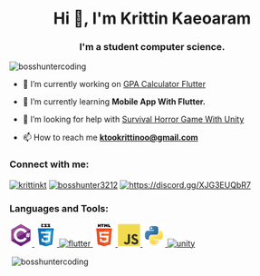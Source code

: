 <h1 align="center">Hi 👋, I'm Krittin Kaeoaram</h1>
<h3 align="center">I'm a student computer science.</h3>

<p align="left"> <img src="https://komarev.com/ghpvc/?username=bosshuntercoding&label=Profile%20views&color=0e75b6&style=flat" alt="bosshuntercoding" /> </p>

- 🔭 I’m currently working on [GPA Calculator Flutter](https://github.com/BossHunTerCoding/GPA-Calculator-Flutter.git)

- 🌱 I’m currently learning **Mobile App With Flutter.**

- 🤝 I’m looking for help with [Survival Horror Game With Unity](https://github.com/BossHunTerCoding/Survival-Horror-Game.git)

- 📫 How to reach me **ktookrittinoo@gmail.com**

<h3 align="left">Connect with me:</h3>
<p align="left">
<a href="https://fb.com/krittinkt" target="blank"><img align="center" src="https://raw.githubusercontent.com/rahuldkjain/github-profile-readme-generator/master/src/images/icons/Social/facebook.svg" alt="krittinkt" height="30" width="40" /></a>
<a href="https://www.youtube.com/c/bosshunter3212" target="blank"><img align="center" src="https://raw.githubusercontent.com/rahuldkjain/github-profile-readme-generator/master/src/images/icons/Social/youtube.svg" alt="bosshunter3212" height="30" width="40" /></a>
<a href="https://discord.gg/https://discord.gg/XJG3EUQbR7" target="blank"><img align="center" src="https://raw.githubusercontent.com/rahuldkjain/github-profile-readme-generator/master/src/images/icons/Social/discord.svg" alt="https://discord.gg/XJG3EUQbR7" height="30" width="40" /></a>
</p>

<h3 align="left">Languages and Tools:</h3>
<p align="left"> <a href="https://www.w3schools.com/cs/" target="_blank" rel="noreferrer"> <img src="https://raw.githubusercontent.com/devicons/devicon/master/icons/csharp/csharp-original.svg" alt="csharp" width="40" height="40"/> </a> <a href="https://www.w3schools.com/css/" target="_blank" rel="noreferrer"> <img src="https://raw.githubusercontent.com/devicons/devicon/master/icons/css3/css3-original-wordmark.svg" alt="css3" width="40" height="40"/> </a> <a href="https://flutter.dev" target="_blank" rel="noreferrer"> <img src="https://www.vectorlogo.zone/logos/flutterio/flutterio-icon.svg" alt="flutter" width="40" height="40"/> </a> <a href="https://www.w3.org/html/" target="_blank" rel="noreferrer"> <img src="https://raw.githubusercontent.com/devicons/devicon/master/icons/html5/html5-original-wordmark.svg" alt="html5" width="40" height="40"/> </a> <a href="https://developer.mozilla.org/en-US/docs/Web/JavaScript" target="_blank" rel="noreferrer"> <img src="https://raw.githubusercontent.com/devicons/devicon/master/icons/javascript/javascript-original.svg" alt="javascript" width="40" height="40"/> </a> <a href="https://www.python.org" target="_blank" rel="noreferrer"> <img src="https://raw.githubusercontent.com/devicons/devicon/master/icons/python/python-original.svg" alt="python" width="40" height="40"/> </a> <a href="https://unity.com/" target="_blank" rel="noreferrer"> <img src="https://www.vectorlogo.zone/logos/unity3d/unity3d-icon.svg" alt="unity" width="40" height="40"/> </a> </p>

<p>&nbsp;<img align="center" src="https://github-readme-stats.vercel.app/api?username=bosshuntercoding&show_icons=true&locale=en" alt="bosshuntercoding" /></p>
